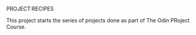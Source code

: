 PROJECT:RECIPES

This project starts the series of projects done as part of The Odin PRoject Course.



